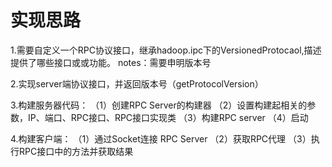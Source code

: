 # 实现思路

1.需要自定义一个RPC协议接口，继承hadoop.ipc下的VersionedProtocaol,描述提供了哪些接口或或功能。
notes：需要申明版本号

2.实现server端协议接口，并返回版本号（getProtocolVersion）

3.构建服务器代码：
（1）创建RPC Server的构建器
（2）设置构建起相关的参数，IP、端口、RPC接口、RPC接口实现类
（3）构建RPC server
（4）启动

4.构建客户端：
（1）通过Socket连接 RPC Server
（2）获取RPC代理
（3）执行RPC接口中的方法并获取结果